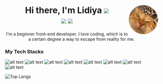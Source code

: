 <h1 align="center">Hi there, I'm Lidiya 
<img src="https://github.com/blackcater/blackcater/raw/main/images/Hi.gif" height="32"/>
 <img src="https://github.com/kglidiya/kglidiya/blob/main/images/arseniy.png" align="right" alt="Arseniy"/>
 <div id="user-content-header">
  <a href="https://t.me/kglidia"><img src="https://img.icons8.com/3d-fluency/64/null/telegram.png"/></a>
   <a href="https://www.facebook.com/profile.php?id=1164274742&mibextid=ZbWKwL"><img src="https://img.icons8.com/3d-fluency/66/null/facebook-circled.png"/></a>
 </div>
</h1>
<p align="center">I'm a beginner front-end developer. I love coding, which is to a certain degree a way to escape from reality for me.</p>
<div><h3 >My Tech Stacks</h></div>

![alt text](https://img.shields.io/badge/html5-%23E34F26.svg?style=for-the-badge&logo=html5&logoColor=white)
![alt text](https://img.shields.io/badge/css3-%231572B6.svg?style=for-the-badge&logo=css3&logoColor=white)
![alt text](https://img.shields.io/badge/javascript-%23323330.svg?style=for-the-badge&logo=javascript&logoColor=%23F7DF1E)
![alt text](https://img.shields.io/badge/typescript-%23007ACC.svg?style=for-the-badge&logo=typescript&logoColor=white)
![alt text](https://img.shields.io/badge/react-%2320232a.svg?style=for-the-badge&logo=react&logoColor=%2361DAFB) 
![alt text](https://img.shields.io/badge/redux-%23593d88.svg?style=for-the-badge&logo=redux&logoColor=white)
![alt text](https://img.shields.io/badge/SASS-hotpink.svg?style=for-the-badge&logo=SASS&logoColor=white)
![alt text](https://img.shields.io/badge/webpack-%238DD6F9.svg?style=for-the-badge&logo=webpack&logoColor=black)



![Top Langs](https://github-readme-stats.vercel.app/api/top-langs/?username=kglidiya)
